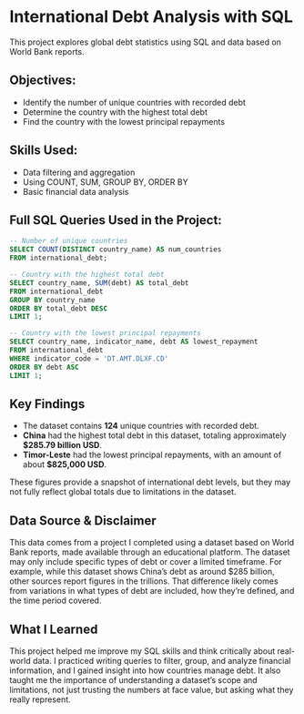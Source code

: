 # International Debt Analysis with SQL

This project explores global debt statistics using SQL and data based on World Bank reports.

## Objectives:
- Identify the number of unique countries with recorded debt  
- Determine the country with the highest total debt  
- Find the country with the lowest principal repayments  

## Skills Used:
- Data filtering and aggregation  
- Using COUNT, SUM, GROUP BY, ORDER BY  
- Basic financial data analysis  

## Full SQL Queries Used in the Project:

```sql
-- Number of unique countries  
SELECT COUNT(DISTINCT country_name) AS num_countries  
FROM international_debt;  

-- Country with the highest total debt  
SELECT country_name, SUM(debt) AS total_debt  
FROM international_debt  
GROUP BY country_name  
ORDER BY total_debt DESC  
LIMIT 1;  

-- Country with the lowest principal repayments  
SELECT country_name, indicator_name, debt AS lowest_repayment  
FROM international_debt  
WHERE indicator_code = 'DT.AMT.DLXF.CD'  
ORDER BY debt ASC  
LIMIT 1;
``` 


## Key Findings

- The dataset contains **124** unique countries with recorded debt.  
- **China** had the highest total debt in this dataset, totaling approximately **$285.79 billion USD**.  
- **Timor-Leste** had the lowest principal repayments, with an amount of about **$825,000 USD**.  

These figures provide a snapshot of international debt levels, but they may not fully reflect global totals due to limitations in the dataset.

## Data Source & Disclaimer

This data comes from a project I completed using a dataset based on World Bank reports, made available through an educational platform. The dataset may only include specific types of debt or cover a limited timeframe. For example, while this dataset shows China’s debt as around $285 billion, other sources report figures in the trillions. That difference likely comes from variations in what types of debt are included, how they’re defined, and the time period covered.

## What I Learned

This project helped me improve my SQL skills and think critically about real-world data. I practiced writing queries to filter, group, and analyze financial information, and I gained insight into how countries manage debt. It also taught me the importance of understanding a dataset’s scope and limitations, not just trusting the numbers at face value, but asking what they really represent.

